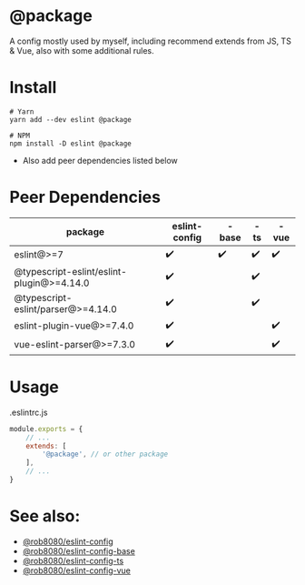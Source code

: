 # @package

A config mostly used by myself, including recommend extends from JS, TS & Vue, also with some additional rules.


# Install

```shell
# Yarn
yarn add --dev eslint @package

# NPM
npm install -D eslint @package
```

* Also add peer dependencies listed below

# Peer Dependencies
package|eslint-config|-base|-ts|-vue
-|-|-|-|-
eslint@>=7|✔️|✔️|✔️|✔️
@typescript-eslint/eslint-plugin@>=4.14.0|✔️||✔️|
@typescript-eslint/parser@>=4.14.0|✔️||✔️|
eslint-plugin-vue@>=7.4.0|✔️|||✔️
vue-eslint-parser@>=7.3.0|✔️|||✔️

# Usage

.eslintrc.js
```javascript
module.exports = {
    // ...
    extends: [
        '@package', // or other package
    ],
    // ...
}
```

# See also:
* [@rob8080/eslint-config](https://www.npmjs.com/package/@rob8080/eslint-config)
* [@rob8080/eslint-config-base](https://www.npmjs.com/package/@rob8080/eslint-config-base)
* [@rob8080/eslint-config-ts](https://www.npmjs.com/package/@rob8080/eslint-config-ts)
* [@rob8080/eslint-config-vue](https://www.npmjs.com/package/@rob8080/eslint-config-vue)
